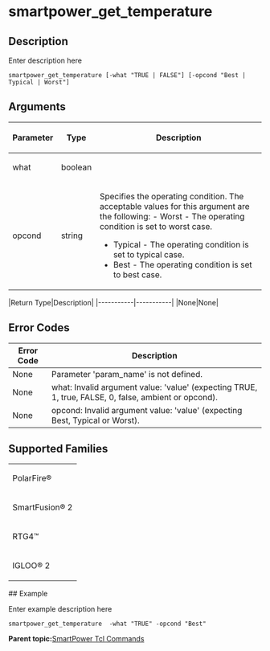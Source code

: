 # smartpower\_get\_temperature

## Description

Enter description here

```
smartpower_get_temperature [-what "TRUE | FALSE"] [-opcond "Best | Typical | Worst"]
```

## Arguments

<table id="GUID-AFAF3A30-875D-4B64-BEAC-2711A6EAA829"><thead><tr><th>

Parameter

</th><th>

Type

</th><th>

Description

</th></tr></thead><tbody><tr><td>

what

</td><td>

boolean

</td><td>

 

</td></tr><tr><td>

opcond

</td><td>

string

</td><td>

Specifies the operating condition. The acceptable values for this argument are the following: -   Worst - The operating condition is set to worst case.
-   Typical - The operating condition is set to typical case.
-   Best - The operating condition is set to best case.

</td></tr></tbody>
</table>|Return Type|Description|
|-----------|-----------|
|None|None|

## Error Codes

|Error Code|Description|
|----------|-----------|
|None|Parameter 'param\_name' is not defined.|
|None|what: Invalid argument value: 'value' \(expecting TRUE, 1, true, FALSE, 0, false, ambient or opcond\).|
|None|opcond: Invalid argument value: 'value' \(expecting Best, Typical or Worst\).|

## Supported Families

<table id="GUID-1BBE89EE-E46B-4AE7-8ADA-F5382A58F7B6"><tbody><tr><td>

PolarFire®

</td></tr><tr><td>

SmartFusion® 2

</td></tr><tr><td>

RTG4™

</td></tr><tr><td>

IGLOO® 2

</td></tr></tbody>
</table>## Example

Enter example description here

```
smartpower_get_temperature  -what "TRUE" -opcond "Best"
```

**Parent topic:**[SmartPower Tcl Commands](GUID-33C45F08-A467-4461-B5EF-8D86325E235A.md)

